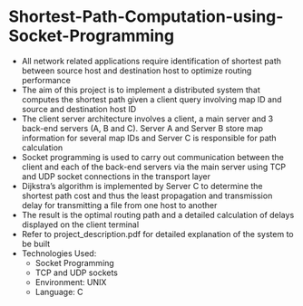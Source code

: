 # Shortest-Path-Computation-using-Socket-Programming
- All network related applications require identification of shortest path between source host and destination host to optimize routing performance
- The aim of this project is to implement a distributed system that computes the shortest path given a client query involving map ID and source and destination host ID
- The client server architecture involves a client, a main server and 3 back-end servers (A, B and C). Server A and Server B store map information for several map IDs and Server C is responsible for path calculation
- Socket programming is used to carry out communication between the client and each of the back-end servers via the main server using TCP and UDP socket connections in the transport layer
- Dijkstra’s algorithm is implemented by Server C to determine the shortest path cost and thus the least propagation and transmission delay for transmitting a file from one host to another
- The result is the optimal routing path and a detailed calculation of delays displayed on the client terminal
- Refer to project_description.pdf for detailed explanation of the system to be built
- Technologies Used:
  - Socket Programming
  - TCP and UDP sockets
  - Environment: UNIX
  - Language: C
